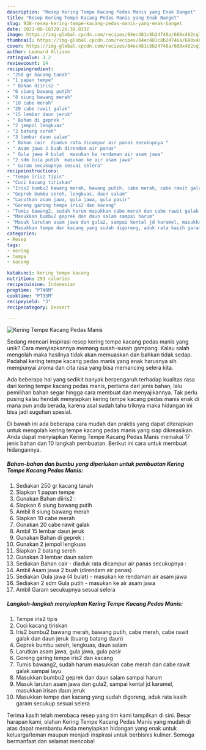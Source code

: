```yaml
---
description: "Resep Kering Tempe Kacang Pedas Manis yang Enak Banget"
title: "Resep Kering Tempe Kacang Pedas Manis yang Enak Banget"
slug: 938-resep-kering-tempe-kacang-pedas-manis-yang-enak-banget
date: 2021-08-16T20:26:39.833Z
image: https://img-global.cpcdn.com/recipes/84ec481c8b24746a/680x482cq70/kering-tempe-kacang-pedas-manis-foto-resep-utama.jpg
thumbnail: https://img-global.cpcdn.com/recipes/84ec481c8b24746a/680x482cq70/kering-tempe-kacang-pedas-manis-foto-resep-utama.jpg
cover: https://img-global.cpcdn.com/recipes/84ec481c8b24746a/680x482cq70/kering-tempe-kacang-pedas-manis-foto-resep-utama.jpg
author: Leonard Allison
ratingvalue: 3.2
reviewcount: 14
recipeingredient:
- "250 gr kacang tanah"
- "1 papan tempe"
- " Bahan diiris2 "
- "6 siung bawang putih"
- "8 siung bawang merah"
- "10 cabe merah"
- "20 cabe rawit galak"
- "15 lembar daun jeruk"
- " Bahan di geprek "
- "2 jempol lengkuas"
- "2 batang sereh"
- "3 lembar daun salam"
- " Bahan cair  diaduk rata dicampur air panas secukupnya "
- " Asam jawa 2 buah direndam air panas"
- " Gula jawa 4 bulat  masukan ke rendaman air asam jawa"
- "2 sdm Gula putih  masukan ke air asam jawa"
- " Garam secukupnya sesuai selera"
recipeinstructions:
- "Tempe iris2 tipis"
- "Cuci kacang tiriskan"
- "Iris2 bumbu2 bawang merah, bawang putih, cabe merah, cabe rawit galak dan daun jeruk (buang batang daun)"
- "Geprek bumbu sereh, lengkuas, daun salam"
- "Larutkan asam jawa, gula jawa, gula pasir"
- "Goreng garing tempe iris2 dan kacang"
- "Tumis bawang2, sudah harum masukkan cabe merah dan cabe rawit galak sampai layu"
- "Masukkan bumbu2 geprek dan daun salam sampai harum"
- "Masuk larutan asam jawa dan gula2, sampai kental jd karamel, masukkan irisan daun jeruk"
- "Masukkan tempe dan kacang yang sudah digoreng, aduk rata kasih garam secukup sesuai selera"
categories:
- Resep
tags:
- kering
- tempe
- kacang

katakunci: kering tempe kacang 
nutrition: 293 calories
recipecuisine: Indonesian
preptime: "PT40M"
cooktime: "PT33M"
recipeyield: "3"
recipecategory: Dessert

---
```



![Kering Tempe Kacang Pedas Manis](https://img-global.cpcdn.com/recipes/84ec481c8b24746a/680x482cq70/kering-tempe-kacang-pedas-manis-foto-resep-utama.jpg)

Sedang mencari inspirasi resep kering tempe kacang pedas manis yang unik? Cara menyiapkannya memang susah-susah gampang. Kalau salah mengolah maka hasilnya tidak akan memuaskan dan bahkan tidak sedap. Padahal kering tempe kacang pedas manis yang enak harusnya sih mempunyai aroma dan cita rasa yang bisa memancing selera kita.



Ada beberapa hal yang sedikit banyak berpengaruh terhadap kualitas rasa dari kering tempe kacang pedas manis, pertama dari jenis bahan, lalu pemilihan bahan segar hingga cara membuat dan menyajikannya. Tak perlu pusing kalau hendak menyiapkan kering tempe kacang pedas manis enak di mana pun anda berada, karena asal sudah tahu triknya maka hidangan ini bisa jadi suguhan spesial.


Di bawah ini ada beberapa cara mudah dan praktis yang dapat diterapkan untuk mengolah kering tempe kacang pedas manis yang siap dikreasikan. Anda dapat menyiapkan Kering Tempe Kacang Pedas Manis memakai 17 jenis bahan dan 10 langkah pembuatan. Berikut ini cara untuk membuat hidangannya.

<!--inarticleads1-->

##### Bahan-bahan dan bumbu yang diperlukan untuk pembuatan Kering Tempe Kacang Pedas Manis:

1. Sediakan 250 gr kacang tanah
1. Siapkan 1 papan tempe
1. Gunakan  Bahan diiris2 :
1. Siapkan 6 siung bawang putih
1. Ambil 8 siung bawang merah
1. Siapkan 10 cabe merah
1. Gunakan 20 cabe rawit galak
1. Ambil 15 lembar daun jeruk
1. Gunakan  Bahan di geprek :
1. Gunakan 2 jempol lengkuas
1. Siapkan 2 batang sereh
1. Gunakan 3 lembar daun salam
1. Sediakan  Bahan cair - diaduk rata dicampur air panas secukupnya :
1. Ambil  Asam jawa 2 buah (direndam air panas)
1. Sediakan  Gula jawa (4 bulat) - masukan ke rendaman air asam jawa
1. Sediakan 2 sdm Gula putih - masukan ke air asam jawa
1. Ambil  Garam secukupnya sesuai selera




<!--inarticleads2-->

##### Langkah-langkah menyiapkan Kering Tempe Kacang Pedas Manis:

1. Tempe iris2 tipis
1. Cuci kacang tiriskan
1. Iris2 bumbu2 bawang merah, bawang putih, cabe merah, cabe rawit galak dan daun jeruk (buang batang daun)
1. Geprek bumbu sereh, lengkuas, daun salam
1. Larutkan asam jawa, gula jawa, gula pasir
1. Goreng garing tempe iris2 dan kacang
1. Tumis bawang2, sudah harum masukkan cabe merah dan cabe rawit galak sampai layu
1. Masukkan bumbu2 geprek dan daun salam sampai harum
1. Masuk larutan asam jawa dan gula2, sampai kental jd karamel, masukkan irisan daun jeruk
1. Masukkan tempe dan kacang yang sudah digoreng, aduk rata kasih garam secukup sesuai selera




Terima kasih telah membaca resep yang tim kami tampilkan di sini. Besar harapan kami, olahan Kering Tempe Kacang Pedas Manis yang mudah di atas dapat membantu Anda menyiapkan hidangan yang enak untuk keluarga/teman maupun menjadi inspirasi untuk berbisnis kuliner. Semoga bermanfaat dan selamat mencoba!
